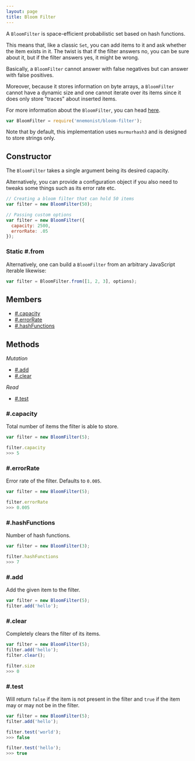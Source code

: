```yaml
---
layout: page
title: Bloom Filter
---
```


A `BloomFilter` is space-efficient probabilistic set based on hash functions.

This means that, like a classic `Set`, you can add items to it and ask whether the item exists in it. The twist is that if the filter answers no, you can be sure about it, but if the filter answers yes, it might be wrong.

Basically, a `BloomFilter` cannot answer with false negatives but can answer with false positives.

Moreover, because it stores information on byte arrays, a `BloomFilter` cannot have a dynamic size and one cannot iterate over its items since it does only store "traces" about inserted items.

For more information about the `BloomFilter`, you can head [here](https://en.wikipedia.org/wiki/Bloom_filter).

```js
var BloomFilter = require('mnemonist/bloom-filter');
```

Note that by default, this implementation uses `murmurhash3` and is designed to store strings only.

## Constructor

The `BloomFilter` takes a single argument being its desired capacity.

Alternatively, you can provide a configuration object if you also need to tweaks some things such as its error rate etc.

```js
// Creating a bloom filter that can hold 50 items
var filter = new BloomFilter(50);

// Passing custom options
var filter = new BloomFilter({
  capacity: 2500,
  errorRate: .05
});
```

### Static #.from

Alternatively, one can build a `BloomFilter` from an arbitrary JavaScript iterable likewise:

```js
var filter = BloomFilter.from([1, 2, 3], options);
```

## Members

* [#.capacity](#capacity)
* [#.errorRate](#errorate)
* [#.hashFunctions](#hashfunctions)

## Methods

*Mutation*

* [#.add](#add)
* [#.clear](#clear)

*Read*

* [#.test](#test)

### #.capacity

Total number of items the filter is able to store.

```js
var filter = new BloomFilter(5);

filter.capacity
>>> 5
```

### #.errorRate

Error rate of the filter. Defaults to `0.005`.

```js
var filter = new BloomFilter(5);

filter.errorRate
>>> 0.005
```

### #.hashFunctions

Number of hash functions.

```js
var filter = new BloomFilter(3);

filter.hashFunctions
>>> 7
```

### #.add

Add the given item to the filter.

```js
var filter = new BloomFilter(5);
filter.add('hello');
```

### #.clear

Completely clears the filter of its items.

```js
var filter = new BloomFilter(5);
filter.add('hello');
filter.clear();

filter.size
>>> 0
```

### #.test

Will return `false` if the item is not present in the filter and `true` if the item may or may not be in the filter.

```js
var filter = new BloomFilter(5);
filter.add('hello');

filter.test('world');
>>> false

filter.test('hello');
>>> true
```
